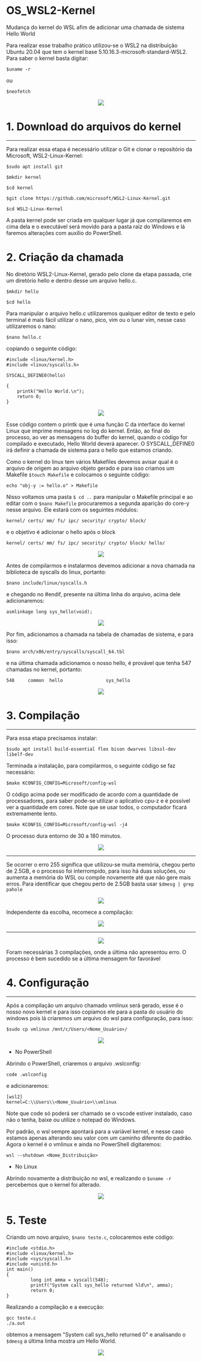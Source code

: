 # OS_WSL2-Kernel
Mudança do kernel do WSL afim de  adicionar uma chamada de sistema Hello World

Para realizar esse trabalho prático utilizou-se o WSL2 na distribuição Ubuntu 20.04 que tem o kernel base 5.10.16.3-microsoft-standard-WSL2. Para saber o kernel basta digitar:

`$uname -r`

ou 

`$neofetch`

<div align="center">
    <img src="./img/old_kernel.png">
</div>
    
# 1. Download do arquivos do kernel

---

Para realizar essa etapa é necessário utilizar o Git e clonar o repositório da Microsoft, WSL2-Linux-Kernel:

`$sudo apt install git`

`$mkdir kernel`

`$cd kernel`

`$git clone https://github.com/microsoft/WSL2-Linux-Kernel.git`

`$cd WSL2-Linux-Kernel`

A pasta kernel pode ser criada em qualquer lugar já que compilaremos em cima dela e o executável será movido para a pasta raiz do Windows e lá faremos alterações com auxílio do PowerShell.

# 2. Criação da chamada

No diretório WSL2-Linux-Kernel, gerado pelo clone da etapa passada, crie um diretório hello e dentro desse um arquivo hello.c. 

`$mkdir hello`

`$cd hello`

Para manipular o arquivo hello.c utilizaremos qualquer editor de texto e pelo terminal é mais fácil utilizar o nano, pico, vim ou o lunar vim, nesse caso utilizaremos o nano:

`$nano hello.c`

copiando o seguinte código:

````
#include <linux/kernel.h>
#include <linux/syscalls.h>

SYSCALL_DEFINE0(hello)

{
    printk("Hello World.\n");
    return 0;
}
````

<div align="center">
    <img src="./img/cat_hello.png">
</div>

Esse código contem o printk que é uma função C da interface do kernel Linux que imprime mensagens no log do kernel. Então, ao final do processo, ao ver as mensagens do buffer do kernel, quando o código for compilado e executado, Hello World deverá aparecer. O SYSCALL_DEFINE0 irá definir a chamada de sistema para o hello que estamos criando.

Como o kernel do linux tem vários Makefiles devemos avisar qual é o arquivo de origem ao arquivo objeto gerado e para isso criamos um Makefile `$touch Makefile` e colocamos o seguinte código:

````
echo "obj-y := hello.o" > Makefile
````

Nisso voltamos uma pasta `$ cd ..` para manipular o Makefile principal e ao editar com o `$nano Makefile` procuraremos a segunda aparição do core-y nesse arquivo. Ele estará com os seguintes módulos:

````
kernel/ certs/ mm/ fs/ ipc/ security/ crypto/ block/
````

e o objetivo é adicionar o hello após o block

````
kernel/ certs/ mm/ fs/ ipc/ security/ crypto/ block/ hello/
````

<div align="center">
    <img src="./img/cat_mf.png">
</div>

Antes de compilarmos e instalarmos devemos adicionar a nova chamada na biblioteca de syscalls do linux, portanto:

`$nano include/linux/syscalls.h`

e chegando no #endif, presente na última linha do arquivo, acima dele adicionaremos:

````
asmlinkage long sys_hello(void);
````

<div align="center">
    <img src="./img/cat_syscalls_h.png">
</div>
    
Por fim, adicionamos a chamada na tabela de chamadas de sistema, e para isso:

`$nano arch/x86/entry/syscalls/syscall_64.tbl`

e na última chamada adicionamos o nosso hello, é provável que tenha 547 chamadas no kernel, portanto:

````
548     common  hello                sys_hello
````

<div align="center">
    <img src="./img/cat_table.png">
</div>

# 3. Compilação
---

Para essa etapa precisamos instalar:

`$sudo apt install build-essential flex bison dwarves libssl-dev libelf-dev`

Terminada a instalação, para compilarmos, o seguinte código se faz necessário:

`$make KCONFIG_CONFIG=Microsoft/config-wsl`

O código acima pode ser modificado de acordo com a quantidade de processadores, para saber pode-se utilizar o aplicativo cpu-z e é possível ver a quantidade em cores. Note que se usar todos, o computador ficará extremamente lento.

`$make KCONFIG_CONFIG=Microsoft/config-wsl -j4`

O processo dura entorno de 30 a 180 minutos.

<div align="center">
    <img src="./img/icomp.png">
</div>

---

Se ocorrer o erro 255 significa que utilizou-se muita memória, chegou perto de 2.5GB, e o processo foi interrompido, para isso há duas soluções, ou aumenta a memória do WSL ou compile novamente até que não gere mais erros. Para identificar que chegou perto de 2.5GB basta usar `$dmesg | grep pahole`

<div align="center">
    <img src="./img/pico.png">
</div>

Independente da escolha, recomece a compilação:

<div align="center">
    <img src="./img/recompila.png">
</div>

---
    
<div align="center">
    <img src="./img/fcomp.png">
</div>
    
Foram necessárias 3 compilações, onde a última não apresentou erro. O processo é bem sucedido se a última mensagem for favorável

# 4. Configuração
---

Após a compilação um arquivo chamado vmlinux será gerado, esse é o nosso novo kernel e para isso copiamos ele para a pasta do usuário do windows pois lá criaremos um arquivo do wsl para configuração, para isso:

`$sudo cp vmlinux /mnt/c/Users/<Nome_Usuário>/`

<div align="center">
    <img src="./img/cpower.png">
</div>

- No PowerShell
    
Abrindo o PowerShell, criaremos o arquivo .wslconfig:

`code .wslconfig` 

e adicionaremos:

````
[wsl2]
kernel=C:\\Users\\<Nome_Usuário>\\vmlinux
````
Note que code só poderá ser chamado se o vscode estiver instalado, caso não o tenha, baixe ou utilize o notepad do Windows.

Por padrão, o wsl sempre apontará para a variável kernel, e nesse caso estamos apenas alterando seu valor com um caminho diferente do padrão. Agora o kernel é o vmlinux e ainda no PowerShell digitaremos:

`wsl --shutdown <Nome_Distribuição>`

- No Linux

Abrindo novamente a distribuição no wsl, e realizando o `$uname -r` percebemos que o kernel foi alterado.

<div align="center">
    <img src="./img/other_kernel.png">
</div>


# 5. Teste

Criando um novo arquivo, `$nano teste.c`, colocaremos este código:

````
#include <stdio.h>
#include <linux/kernel.h>
#include <sys/syscall.h>
#include <unistd.h>
int main()
{
         long int amma = syscall(548);
         printf("System call sys_hello returned %ld\n", amma);
         return 0;
}
````

Realizando a compilação e a execução: 
````
gcc teste.c
./a.out
````

obtemos a mensagem "System call sys_hello returned 0" e analisando o `$dmesg` a última linha mostra um Hello World.

<div align="center">
    <img src="./img/final.png">
</div>

